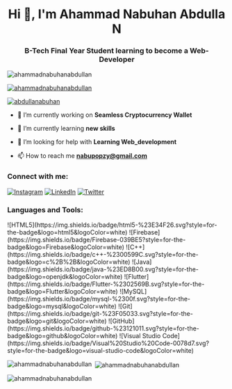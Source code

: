 <h1 align="center">Hi 👋, I'm Ahammad Nabuhan Abdulla N</h1>
<h3 align="center">B-Tech Final Year Student learning to become a Web-Developer</h3>

<p align="left"> <img src="https://komarev.com/ghpvc/?username=ahammadnabuhanabdullan&label=Profile%20views&color=0e75b6&style=flat" alt="ahammadnabuhanabdullan" /> </p>

<p align="left"> <a href="https://github.com/ryo-ma/github-profile-trophy"><img src="https://github-profile-trophy.vercel.app/?username=ahammadnabuhanabdullan" alt="ahammadnabuhanabdullan" /></a> </p>

<p align="left"> <a href="https://twitter.com/abdullanabuhan" target="blank"><img src="https://img.shields.io/twitter/follow/abdullanabuhan?logo=twitter&style=for-the-badge" alt="abdullanabuhan" /></a> </p>

- 🔭 I’m currently working on **Seamless Cryptocurrency Wallet**

- 🌱 I’m currently learning **new skills**

- 🤝 I’m looking for help with **Learning Web_development**

- 📫 How to reach me **nabupopzy@gmail.com**

<h3 align="left">Connect with me:</h3>
<p align="center">


 [![Instagram](https://img.shields.io/badge/Instagram-%23E4405F.svg?logo=Instagram&logoColor=white)](https://instagram.com/_nabooo.__) [![LinkedIn](https://img.shields.io/badge/LinkedIn-%230077B5.svg?logo=linkedin&logoColor=white)](https://www.linkedin.com/in/ahammad-nabuhan-abdulla-n-41b367257) [![Twitter](https://img.shields.io/badge/Twitter-%231DA1F2.svg?logo=Twitter&logoColor=white)](https://twitter.com/abdullanabuhan) 
 

</p>

<h3 align="left">Languages and Tools:</h3>
<p align="left">
![HTML5](https://img.shields.io/badge/html5-%23E34F26.svg?style=for-the-badge&logo=html5&logoColor=white) 
![Firebase](https://img.shields.io/badge/Firebase-039BE5?style=for-the-badge&logo=Firebase&logoColor=white) 
![C++](https://img.shields.io/badge/c++-%2300599C.svg?style=for-the-badge&logo=c%2B%2B&logoColor=white) 
![Java](https://img.shields.io/badge/java-%23ED8B00.svg?style=for-the-badge&logo=openjdk&logoColor=white) 
![Flutter](https://img.shields.io/badge/Flutter-%2302569B.svg?style=for-the-badge&logo=Flutter&logoColor=white) 
![MySQL](https://img.shields.io/badge/mysql-%2300f.svg?style=for-the-badge&logo=mysql&logoColor=white) 
![Git](https://img.shields.io/badge/git-%23F05033.svg?style=for-the-badge&logo=git&logoColor=white) 
![GitHub](https://img.shields.io/badge/github-%23121011.svg?style=for-the-badge&logo=github&logoColor=white) 
![Visual Studio Code](https://img.shields.io/badge/Visual%20Studio%20Code-0078d7.svg?style=for-the-badge&logo=visual-studio-code&logoColor=white) 
</p>

<p><img align="left" src="https://github-readme-stats.vercel.app/api/top-langs?username=ahammadnabuhanabdullan&show_icons=true&locale=en&layout=compact" alt="ahammadnabuhanabdullan" /></p>

<p>&nbsp;<img align="center" src="https://github-readme-stats.vercel.app/api?username=ahammadnabuhanabdullan&show_icons=true&locale=en" alt="ahammadnabuhanabdullan" /></p>

<p><img align="center" src="https://github-readme-streak-stats.herokuapp.com/?user=ahammadnabuhanabdullan&" alt="ahammadnabuhanabdullan" /></p>

